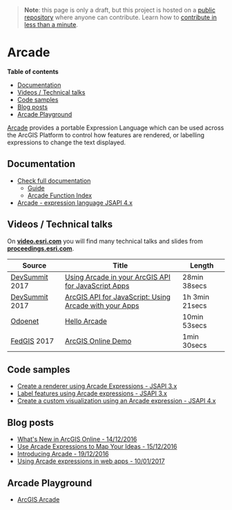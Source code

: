> **Note**: this page is only a draft, but this project is hosted on a [public repository](https://github.com/hhkaos/awesome-arcgis) where anyone can contribute. Learn how to [contribute in less than a minute](https://github.com/hhkaos/awesome-arcgis/blob/master/CONTRIBUTING.md#contributions).

# Arcade
<!-- START doctoc generated TOC please keep comment here to allow auto update -->
<!-- DON'T EDIT THIS SECTION, INSTEAD RE-RUN doctoc TO UPDATE -->
**Table of contents**

- [Documentation](#documentation)
- [Videos / Technical talks](#videos--technical-talks)
- [Code samples](#code-samples)
- [Blog posts](#blog-posts)
- [Arcade Playground](#arcade-playground)

<!-- END doctoc generated TOC please keep comment here to allow auto update -->

[Arcade](https://developers.arcgis.com/arcade/) provides a portable Expression Language which can be used across the ArcGIS Platform to control how features are rendered, or labelling expressions to change the text displayed.

## Documentation
* [Check full documentation](https://developers.arcgis.com/arcade/)
  * [Guide](https://developers.arcgis.com/arcade/guide/)
  * [Arcade Function Index](https://developers.arcgis.com/arcade/function-reference/)
* [Arcade - expression language JSAPI 4.x](https://developers.arcgis.com/javascript/latest/guide/arcade/)

## Videos / Technical talks
On [**video.esri.com**](http://video.esri.com/search/arcade) you will find many technical talks and slides from [**proceedings.esri.com**](https://www.google.es/webhp?q=site%3Aproceedings.esri.com%20arcade).

|Source|Title|Length|
|---|---|---|
|[DevSummit](http://www.esri.com/events/devsummit) 2017|[Using Arcade in your ArcGIS API for JavaScript Apps](https://www.youtube.com/watch?v=ctNNsthBo8E)|28min 38secs|
|[DevSummit](http://www.esri.com/events/devsummit) 2017|[ArcGIS API for JavaScript: Using Arcade with your Apps](https://www.youtube.com/watch?v=X6_x3SbTeZU)|1h 3min 21secs|
|[Odoenet](http://odoe.net/blog/)|[Hello Arcade](https://www.youtube.com/watch?v=pmZmQlrOho8&feature=youtu.be)|10min 53secs|
|[FedGIS](http://www.esri.com/events/federal) 2017 |[ArcGIS Online Demo](https://youtu.be/RsOzaXATJUU?t=4m29s)|1min 30secs


## Code samples
* [Create a renderer using Arcade Expressions - JSAPI 3.x](https://developers.arcgis.com/javascript/3/jssamples/renderer_arcade.html)
* [Label features using Arcade expressions  - JSAPI 3.x](https://developers.arcgis.com/javascript/3/jssamples/labels_arcade.html)
* [Create a custom visualization using an Arcade expression - JSAPI 4.x](https://developers.arcgis.com/javascript/latest/sample-code/visualization-arcade/index.html)


## Blog posts
* [What's New in ArcGIS Online - 14/12/2016](https://blogs.esri.com/esri/arcgis/2016/12/14/whats-new-arcgis-online-december-2016/)
* [Use Arcade Expressions to Map Your Ideas - 15/12/2016](https://blogs.esri.com/esri/arcgis/2016/12/15/use-arcade-expressions-to-map-your-ideas/)
* [Introducing Arcade - 19/12/2016](https://blogs.esri.com/esri/arcgis/2016/12/19/introducing-arcade/)
* [Using Arcade expressions in web apps - 10/01/2017](https://blogs.esri.com/esri/arcgis/2017/01/10/using-arcade-expressions-in-web-apps/)


## Arcade Playground
* [ArcGIS Arcade](https://developers.arcgis.com/arcade/playground/)



